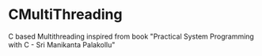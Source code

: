 # CMultiThreading
C based Multithreading inspired from book "Practical System Programming with C - Sri Manikanta Palakollu"
